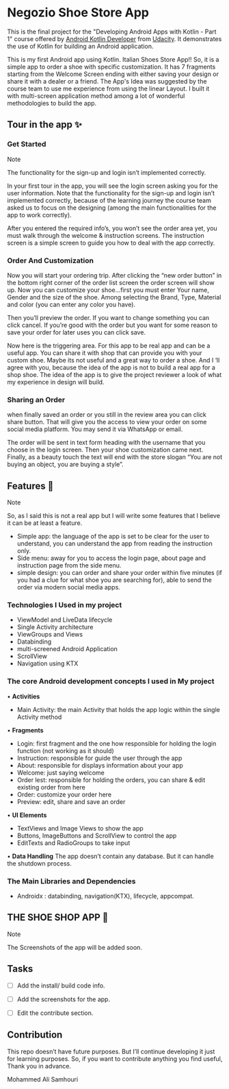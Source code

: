 # Negozio Shoe Store App

This is the final project for the "Developing Android Apps with Kotlin - Part 1" course offered by [Android Kotlin Developer](https://www.udacity.com/course/android-kotlin-developer-nanodegree--nd940) from [Udacity](https://www.udacity.com/). It demonstrates the use of Kotlin for building an Android application.

This is my first Android app using Kotlin. Italian Shoes Store App!! So, it is a simple app to order a shoe with specific customization. It has 7 fragments starting from the Welcome Screen ending with either saving your design or share it with a dealer or a friend. The App's Idea was suggested by the course team to use me experience from using the linear Layout. I built it with multi-screen application method among a lot of wonderful methodologies to build the app.

## Tour in the app ✨ 
### Get Started 
> [!NOTE]
> The functionality for the sign-up and login isn’t implemented correctly.

In your first tour in the app, you will see the login screen asking you for the user information. Note that the functionality for the sign-up and login isn’t implemented correctly, because of the learning journey the course team asked us to focus on the designing (among the main functionalities for the app to work correctly). 

After you entered the required info’s, you won’t see the order area yet, you must walk through the welcome & instruction screens. The instruction screen is a simple screen to guide you how to deal with the app correctly. 

### Order And Customization 

Now you will start your ordering trip. After clicking the “new order button” in the bottom right corner of the order list screen the order screen will show up. Now you can customize your shoe…first you must enter Your name, Gender and the size of the shoe. Among selecting the Brand, Type, Material and color (you can enter any color you have).

Then you’ll preview the order. If you want to change something you can click cancel. If you’re good with the order but you want for some reason to save your order for later uses you can click save. 

Now here is the triggering area. For this app to be real app and can be a useful app. You can share it with shop that can provide you with your custom shoe. Maybe its not useful and a great way to order a shoe. And I ‘ll agree with you, because the idea of the app is not to build a real app for a shop shoe. The idea of the app is to give the project reviewer a look of what my experience in design will build. 

### Sharing an Order 

when finally saved an order or you still in the review area you can click share button. That will give you the access to view your order on some social media platform. You may send it via WhatsApp or email.

The order will be sent in text form heading with the username that you choose in the login screen. Then your shoe customization came next. Finally, as a beauty touch the text will end with the store slogan “You are not buying an object, you are buying a style”.

## Features 📝
>[!NOTE]
So, as I said this is not a real app but I will write some features that I believe it can be at least a feature. 
- Simple app: the language of the app is set to be clear for the user to understand, you can understand the app from reading the instruction only.
- Side menu: away for you to access the login page, about page and instruction page from the side menu.
- simple design: you can order and share your order within five minutes (if you had a clue for what shoe you are searching for), able to send the order via modern social media apps.
### Technologies I Used in my project
-	ViewModel and LiveData lifecycle
-	Single Activity architecture
-	ViewGroups and Views
-	Databinding 
-	multi-screened Android Application
-	ScrollView 
-	Navigation using KTX 
### The core Android development concepts I used in My project
•	**Activities** 
-	Main Activity: the main Activity that holds the app logic within the single Activity method

•	**Fragments** 
-	Login: first fragment and the one how responsible for holding the login function (not working as it should)
-	Instruction: responsible for guide the user through the app
-	About: responsible for displays information about your app
-	Welcome: just saying welcome 
-	Order lest: responsible for holding the orders, you can share & edit existing order from here
-	Order: customize your order here
-	Preview: edit, share and save an order

•	**UI Elements**
-	TextViews and Image Views to show the app
-	Buttons, ImageButtons and ScrollView to control the app
-	EditTexts and RadioGroups to take input 

•	**Data Handling** The app doesn’t contain any database. But it can handle the shutdown process. 

### The Main Libraries and Dependencies
-	Androidx : databinding, navigation(KTX), lifecycle, appcompat.
## THE SHOE SHOP APP 📱
>[!NOTE]
>The Screenshots of the app will be added soon.

## Tasks
 -  [ ] Add the install/ build code info. 
 -	[ ] Add the screenshots for the app.
 - 	[ ] Edit the contribute section.


## Contribution
This repo doesn’t have future purposes. But I’ll continue developing it just for learning purposes. So, if you want to contribute anything you find useful, Thank you in advance. 


Mohammed Ali Samhouri
